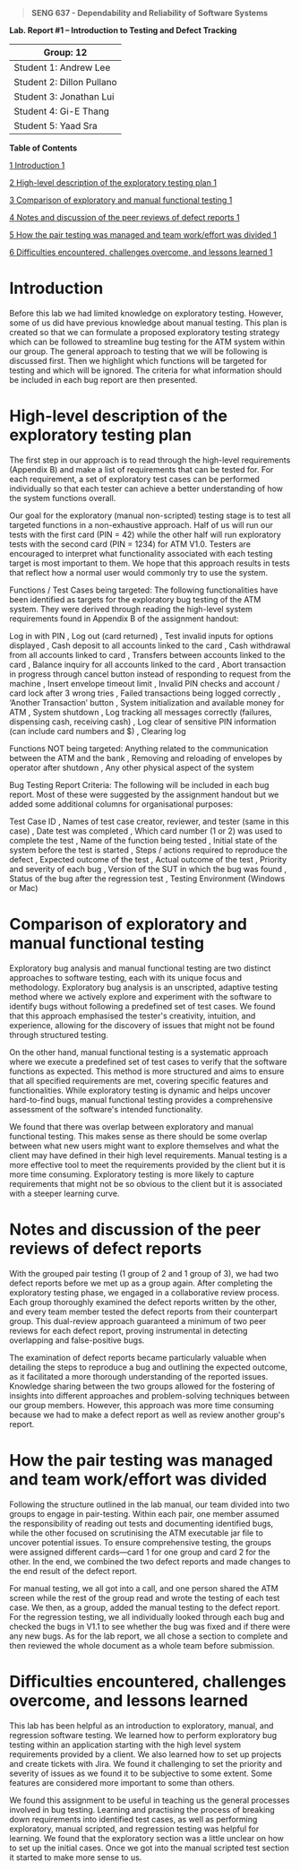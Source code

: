 >   **SENG 637 - Dependability and Reliability of Software Systems**

**Lab. Report \#1 – Introduction to Testing and Defect Tracking**

| Group: 12      |
|-----------------|
| Student 1: Andrew Lee                |   
| Student 2: Dillon Pullano             |   
| Student 3: Jonathan Lui               |   
| Student 4: Gi-E Thang               |   
| Student 5: Yaad Sra               | 


**Table of Contents**


[1 Introduction    1](#_Toc439194677)

[2 High-level description of the exploratory testing plan    1](#_Toc439194678)

[3 Comparison of exploratory and manual functional testing    1](#_Toc439194679)

[4 Notes and discussion of the peer reviews of defect reports    1](#_Toc439194680)

[5 How the pair testing was managed and team work/effort was
divided    1](#_Toc439194681)

[6 Difficulties encountered, challenges overcome, and lessons
learned    1](#_Toc439194682)

# Introduction

Before this lab we had limited knowledge on exploratory testing. However, some of us did have previous knowledge about manual testing. This plan is created so that we can formulate a proposed exploratory testing strategy which can be followed to streamline bug testing for the ATM system within our group. The general approach to testing that we will be following is discussed first. Then we highlight which functions will be targeted for testing and which will be ignored. The criteria for what information should be included in each bug report are then presented.

# High-level description of the exploratory testing plan

The first step in our approach is to read through the high-level requirements (Appendix B) and make a list of requirements that can be tested for. For each requirement, a set of exploratory test cases can be performed individually so that each tester can achieve a better understanding of how the system functions overall. 

Our goal for the exploratory (manual non-scripted) testing stage is to test all targeted functions in a non-exhaustive approach. Half of us will run our tests with the first card (PIN = 42) while the other half will run exploratory tests with the second card (PIN = 1234) for ATM V1.0. Testers are encouraged to interpret what functionality associated with each testing target is most important to them. We hope that this approach results in tests that reflect how a normal user would commonly try to use the system.

Functions / Test Cases being targeted:
The following functionalities have been identified as targets for the exploratory bug testing of the ATM system. They were derived through reading the high-level system requirements found in Appendix B of the assignment handout:

Log in with PIN
, Log out (card returned)
, Test invalid inputs for options displayed
, Cash deposit to all accounts linked to the card
, Cash withdrawal from all accounts linked to card
, Transfers between accounts linked to the card
, Balance inquiry for all accounts linked to the card
, Abort transaction in progress through cancel button instead of responding to request from the machine
, Insert envelope timeout limit
, Invalid PIN checks and account / card lock after 3 wrong tries
, Failed transactions being logged correctly
, ‘Another Transaction’ button
, System initialization and available money for ATM
, System shutdown
, Log tracking all messages correctly (failures, dispensing cash, receiving cash)
, Log clear of sensitive PIN information (can include card numbers and $)
, Clearing log

Functions NOT being targeted:
Anything related to the communication between the ATM and the bank
, Removing and reloading of envelopes by operator after shutdown
, Any other physical aspect of the system

Bug Testing Report Criteria:
The following will be included in each bug report. Most of these were suggested by the assignment handout but we added some additional columns for organisational purposes:

Test Case ID
, Names of test case creator, reviewer, and tester (same in this case)
, Date test was completed
, Which card number (1 or 2) was used to complete the test
, Name of the function being tested
, Initial state of the system before the test is started
, Steps / actions required to reproduce the defect
, Expected outcome of the test
, Actual outcome of the test
, Priority and severity of each bug
, Version of the SUT in which the bug was found
, Status of the bug after the regression test
, Testing Environment (Windows or Mac)

# Comparison of exploratory and manual functional testing

Exploratory bug analysis and manual functional testing are two distinct approaches to software testing, each with its unique focus and methodology. Exploratory bug analysis is an unscripted, adaptive testing method where we actively explore and experiment with the software to identify bugs without following a predefined set of test cases. We found that this approach emphasised the tester's creativity, intuition, and experience, allowing for the discovery of issues that might not be found through structured testing. 

On the other hand, manual functional testing is a systematic approach where we execute a predefined set of test cases to verify that the software functions as expected. This method is more structured and aims to ensure that all specified requirements are met, covering specific features and functionalities. While exploratory testing is dynamic and helps uncover hard-to-find bugs, manual functional testing provides a comprehensive assessment of the software's intended functionality.

We found that there was overlap between exploratory and manual functional testing. This makes sense as there should be some overlap between what new users might want to explore themselves and what the client may have defined in their high level requirements. Manual testing is a more effective tool to meet the requirements provided by the client but it is more time consuming. Exploratory testing is more likely to capture requirements that might not be so obvious to the client but it is associated with a steeper learning curve.


# Notes and discussion of the peer reviews of defect reports

With the grouped pair testing (1 group of 2 and 1 group of 3), we had two defect reports before we met up as a group again. After completing the exploratory testing phase, we engaged in a collaborative review process. Each group thoroughly examined the defect reports written by the other, and every team member tested the defect reports from their counterpart group. This dual-review approach guaranteed a minimum of two peer reviews for each defect report, proving instrumental in detecting overlapping and false-positive bugs. 

The examination of defect reports became particularly valuable when detailing the steps to reproduce a bug and outlining the expected outcome, as it facilitated a more thorough understanding of the reported issues. Knowledge sharing between the two groups allowed for the fostering of insights into different approaches and problem-solving techniques between our group members. However, this approach was more time consuming because we had to make a defect report as well as review another group's report. 


# How the pair testing was managed and team work/effort was divided 

Following the structure outlined in the lab manual, our team divided into two groups to engage in pair-testing. Within each pair, one member assumed the responsibility of reading out tests and documenting identified bugs, while the other focused on scrutinising the ATM executable jar file to uncover potential issues. To ensure comprehensive testing, the groups were assigned different cards—card 1 for one group and card 2 for the other. In the end, we combined the two defect reports and made changes to the end result of the defect report. 

For manual testing, we all got into a call, and one person shared the ATM screen while the rest of the group read and wrote the testing of each test case. We then, as a group, added the manual testing to the defect report. For the regression testing, we all individually looked through each bug and checked the bugs in V1.1 to see whether the bug was fixed and if there were any new bugs. As for the lab report, we all chose a section to complete and then reviewed the whole document as a whole team before submission.


# Difficulties encountered, challenges overcome, and lessons learned

This lab has been helpful as an introduction to exploratory, manual, and regression software testing. We learned how to perform exploratory bug testing within an application starting with the high level system requirements provided by a client. We also learned how to set up projects and create tickets with Jira. We found it challenging to set the priority and severity of issues as we found it to be subjective to some extent. Some features are considered more important to some than others.

We found this assignment to be useful in teaching us the general processes involved in bug testing. Learning and practising the process of breaking down requirements into identified test cases, as well as performing exploratory, manual scripted, and regression testing was helpful for learning. We found that the exploratory section was a little unclear on how to set up the initial cases. Once we got into the manual scripted test section it started to make more sense to us.


